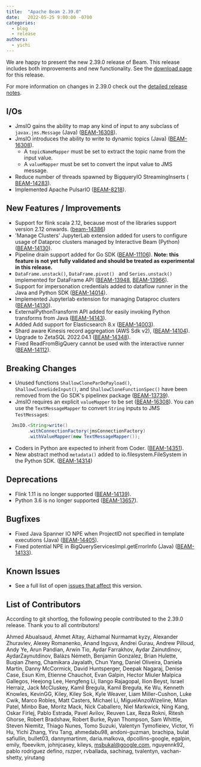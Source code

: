 ```yaml
---
title:  "Apache Beam 2.39.0"
date:   2022-05-25 9:00:00 -0700
categories:
  - blog
  - release
authors:
  - yichi
---
```


<!--
Licensed under the Apache License, Version 2.0 (the "License");
you may not use this file except in compliance with the License.
You may obtain a copy of the License at
http://www.apache.org/licenses/LICENSE-2.0
Unless required by applicable law or agreed to in writing, software
distributed under the License is distributed on an "AS IS" BASIS,
WITHOUT WARRANTIES OR CONDITIONS OF ANY KIND, either express or implied.
See the License for the specific language governing permissions and
limitations under the License.
-->

We are happy to present the new 2.39.0 release of Beam.
This release includes both improvements and new functionality.
See the [download page](/get-started/downloads/#2390-2022-05-25) for this
release.

<!--more-->

For more information on changes in 2.39.0 check out the [detailed release notes](https://issues.apache.org/jira/secure/ConfigureReleaseNote.jspa?projectId=12319527&version=12351170).

## I/Os

* JmsIO gains the ability to map any kind of input to any subclass of `javax.jms.Message` (Java) ([BEAM-16308](https://issues.apache.org/jira/browse/BEAM-16308)).
* JmsIO introduces the ability to write to dynamic topics (Java) ([BEAM-16308](https://issues.apache.org/jira/browse/BEAM-16308)).
  * A `topicNameMapper` must be set to extract the topic name from the input value.
  * A `valueMapper` must be set to convert the input value to JMS message.
* Reduce number of threads spawned by BigqueryIO StreamingInserts (
  [BEAM-14283](https://issues.apache.org/jira/browse/BEAM-14283)).
* Implemented Apache PulsarIO ([BEAM-8218](https://issues.apache.org/jira/browse/BEAM-8218)).


## New Features / Improvements

* Support for flink scala 2.12, because most of the libraries support version 2.12 onwards. ([beam-14386](https://issues.apache.org/jira/browse/BEAM-14386))
* 'Manage Clusters' JupyterLab extension added for users to configure usage of Dataproc clusters managed by Interactive Beam (Python) ([BEAM-14130](https://issues.apache.org/jira/browse/BEAM-14130)).
* Pipeline drain support added for Go SDK ([BEAM-11106](https://issues.apache.org/jira/browse/BEAM-11106)). **Note: this feature is not yet fully validated and should be treated as experimental in this release.**
* `DataFrame.unstack()`, `DataFrame.pivot() ` and  `Series.unstack()`
  implemented for DataFrame API ([BEAM-13948](https://issues.apache.org/jira/browse/BEAM-13948), [BEAM-13966](https://issues.apache.org/jira/browse/BEAM-13966)).
* Support for impersonation credentials added to dataflow runner in the Java and Python SDK ([BEAM-14014](https://issues.apache.org/jira/browse/BEAM-14014)).
* Implemented Jupyterlab extension for managing Dataproc clusters ([BEAM-14130](https://issues.apache.org/jira/browse/BEAM-14130)).
* ExternalPythonTransform API added for easily invoking Python transforms from
  Java ([BEAM-14143](https://issues.apache.org/jira/browse/BEAM-14143)).
* Added Add support for Elasticsearch 8.x ([BEAM-14003](https://issues.apache.org/jira/browse/BEAM-14003)).
* Shard aware Kinesis record aggregation (AWS Sdk v2), ([BEAM-14104](https://issues.apache.org/jira/browse/BEAM-14104)).
* Upgrade to ZetaSQL 2022.04.1 ([BEAM-14348](https://issues.apache.org/jira/browse/BEAM-14348)).
* Fixed ReadFromBigQuery cannot be used with the interactive runner ([BEAM-14112](https://issues.apache.org/jira/browse/BEAM-14112)).


## Breaking Changes

* Unused functions `ShallowCloneParDoPayload()`, `ShallowCloneSideInput()`, and `ShallowCloneFunctionSpec()` have been removed from the Go SDK's pipelinex package ([BEAM-13739](https://issues.apache.org/jira/browse/BEAM-13739)).
* JmsIO requires an explicit `valueMapper` to be set ([BEAM-16308](https://issues.apache.org/jira/browse/BEAM-16308)). You can use the `TextMessageMapper` to convert `String` inputs to JMS `TestMessage`s:
```java
  JmsIO.<String>write()
        .withConnectionFactory(jmsConnectionFactory)
        .withValueMapper(new TextMessageMapper());
```
* Coders in Python are expected to inherit from Coder. ([BEAM-14351](https://issues.apache.org/jira/browse/BEAM-14351)).
* New abstract method `metadata()` added to io.filesystem.FileSystem in the
  Python SDK. ([BEAM-14314](https://issues.apache.org/jira/browse/BEAM-14314))

## Deprecations

* Flink 1.11 is no longer supported ([BEAM-14139](https://issues.apache.org/jira/browse/BEAM-14139)).
* Python 3.6 is no longer supported ([BEAM-13657](https://issues.apache.org/jira/browse/BEAM-13657)).

## Bugfixes

* Fixed Java Spanner IO NPE when ProjectID not specified in template executions (Java) ([BEAM-14405](https://issues.apache.org/jira/browse/BEAM-14405)).
* Fixed potential NPE in BigQueryServicesImpl.getErrorInfo (Java) ([BEAM-14133](https://issues.apache.org/jira/browse/BEAM-14133)).


## Known Issues
* See a full list of open [issues that affect](https://issues.apache.org/jira/browse/BEAM-14412?jql=project%20%3D%20BEAM%20AND%20affectedVersion%20%3D%202.39.0%20ORDER%20BY%20priority%20DESC%2C%20updated%20DESC) this version.

## List of Contributors

According to git shortlog, the following people contributed to the 2.39.0 release. Thank you to all contributors!

Ahmed Abualsaud,
Ahmet Altay,
Aizhamal Nurmamat kyzy,
Alexander Zhuravlev,
Alexey Romanenko,
Anand Inguva,
Andrei Gurau,
Andrew Pilloud,
Andy Ye,
Arun Pandian,
Arwin Tio,
Aydar Farrakhov,
Aydar Zainutdinov,
AydarZaynutdinov,
Balázs Németh,
Benjamin Gonzalez,
Brian Hulette,
Buqian Zheng,
Chamikara Jayalath,
Chun Yang,
Daniel Oliveira,
Daniela Martín,
Danny McCormick,
David Huntsperger,
Deepak Nagaraj,
Denise Case,
Esun Kim,
Etienne Chauchot,
Evan Galpin,
Hector Miuler Malpica Gallegos,
Heejong Lee,
Hengfeng Li,
Ilango Rajagopal,
Ilion Beyst,
Israel Herraiz,
Jack McCluskey,
Kamil Bregula,
Kamil Breguła,
Ke Wu,
Kenneth Knowles,
KevinGG,
Kiley,
Kiley Sok,
Kyle Weaver,
Liam Miller-Cushon,
Luke Cwik,
Marco Robles,
Matt Casters,
Michael Li,
MiguelAnzoWizeline,
Milan Patel,
Minbo Bae,
Moritz Mack,
Nick Caballero,
Niel Markwick,
Ning Kang,
Oskar Firlej,
Pablo Estrada,
Pavel Avilov,
Reuven Lax,
Reza Rokni,
Ritesh Ghorse,
Robert Bradshaw,
Robert Burke,
Ryan Thompson,
Sam Whittle,
Steven Niemitz,
Thiago Nunes,
Tomo Suzuki,
Valentyn Tymofieiev,
Victor,
Yi Hu,
Yichi Zhang,
Yiru Tang,
ahmedabu98,
andoni-guzman,
brachipa,
bulat safiullin,
bullet03,
dannymartinm,
daria.malkova,
dpcollins-google,
egalpin,
emily,
fbeevikm,
johnjcasey,
kileys,
msbukal@google.com,
nguyennk92,
pablo rodriguez defino,
rszper,
rvballada,
sachinag,
tvalentyn,
vachan-shetty,
yirutang
